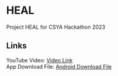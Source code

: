 # HEAL

Project HEAL for CSYA Hackathon 2023

## Links

YouTube Video: [Video Link](https://youtu.be/TvZW-SwVTog)\
App Download File: [Android Download File](https://drive.google.com/file/d/10wcR2OyHf6NreyZ-6pjgRvg0QrGjhZof/view?usp=sharing)
